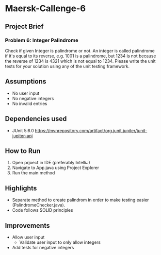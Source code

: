 # Maersk-Callenge-6
## Project Brief
### Problem 6: Integer Palindrome
Check if given Integer is palindrome or not. An integer is called palindrome if it's equal to its reverse, e.g. 1001 is a palindrome, but 1234 is not because the reverse of 1234 is 4321 which is not equal to 1234.
Please write the unit tests for your solution using any of the unit testing framework.

## Assumptions
* No user input
* No negative integers
* No invalid entries

## Dependencies used
* JUnit 5.6.0 https://mvnrepository.com/artifact/org.junit.jupiter/junit-jupiter-api

## How to Run
1. Open prjoect in IDE (preferably IntelliJ)
2. Navigate to App.java using Project Explorer
3. Run the main method

## Highlights
* Separate method to create palindrom in order to make testing easier (PalindromeChecker.java).
* Code follows SOLID principles

## Improvements
* Allow user input
  * Validate user input to only allow integers
* Add tests for negative integers
